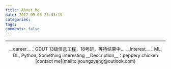 ```yaml
---
title: About Me
date: 2017-09-03 23:33:19
categories:
tags:
comments: false
---
```

---
<center>
    __career__：GDUT 13级信息工程，18考研，等待结果中...
    __Interest__：ML, DL, Python, Something interesting
    __Description__：peppery chicken
    [contact me](mailto:youngzyang@outlook.com)
</center>
